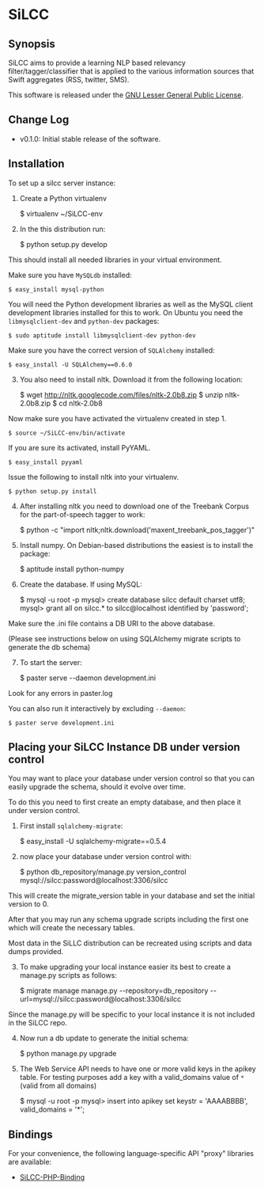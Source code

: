 SiLCC
=====

Synopsis
--------

SiLCC aims to provide a learning NLP based relevancy filter/tagger/classifier that is 
applied to the various information sources that Swift aggregates (RSS, twitter, SMS). 

This software is released under the [GNU Lesser General Public License](http://www.gnu.org/copyleft/lesser.html).

Change Log
--------

* v0.1.0: Initial stable release of the software.

Installation
------------

To set up a silcc server instance:

1) Create a Python virtualenv

    $ virtualenv ~/SiLCC-env

2) In the this distribution run:

    $ python setup.py develop

This should install all needed libraries in your virtual environment.

Make sure you have ``MySQLdb`` installed:

    $ easy_install mysql-python

You will need the Python development libraries as well as the MySQL client development libraries installed for this to work. On Ubuntu you need the ``libmysqlclient-dev`` and ``python-dev`` packages:

    $ sudo aptitude install libmysqlclient-dev python-dev

Make sure you have the correct version of ``SQLAlchemy`` installed:

    $ easy_install -U SQLAlchemy==0.6.0

3) You also need to install nltk. Download it from the following location:

    $ wget http://nltk.googlecode.com/files/nltk-2.0b8.zip
    $ unzip nltk-2.0b8.zip
    $ cd nltk-2.0b8

Now make sure you have activated the virtualenv created in step 1.

    $ source ~/SiLCC-env/bin/activate

If you are sure its activated, install PyYAML.

    $ easy_install pyyaml

Issue the following to install nltk into your virtualenv.

    $ python setup.py install

4) After installing nltk you need to download one
of the Treebank Corpus for the part-of-speech tagger to work:

    $ python -c "import nltk;nltk.download('maxent_treebank_pos_tagger')"

5) Install numpy. On Debian-based distributions the easiest is to install the package:

    $ aptitude install python-numpy

6) Create the database. If using MySQL:

    $ mysql -u root -p
    mysql> create database silcc default charset utf8;
    mysql> grant all on silcc.* to silcc@localhost identified by 'password';

Make sure the .ini file contains a DB URI to the above database.

(Please see instructions below on using SQLAlchemy migrate scripts to generate the db schema)

7) To start the server:

    $ paster serve --daemon development.ini

Look for any errors in paster.log

You can also run it interactively by excluding ``--daemon``:

    $ paster serve development.ini

Placing your SiLCC Instance DB under version control
----------------------------------------------------

You may want to place your database under version control so 
that you can easily upgrade the schema, should it evolve over time.

To do this you need to first create an
empty database, and then place it under version control.

1) First install ``sqlalchemy-migrate``:

    $ easy_install -U sqlalchemy-migrate==0.5.4

2) now place your database under version control with:

    $ python db_repository/manage.py version_control  mysql://silcc:password@localhost:3306/silcc

This will create the migrate_version table in your database and set the
initial version to 0.

After that you may run any schema upgrade scripts including the
first one which will create the necessary tables.

Most data in the SiLLC distribution can be recreated using scripts and
data dumps provided.

3) To make upgrading your local instance easier its best to create a manage.py
scripts as follows:

    $ migrate manage manage.py --repository=db_repository --url=mysql://silcc:password@localhost:3306/silcc

Since the manage.py will be specific to your local instance it is not included in the SiLCC repo.

4) Now run a db update to generate the initial schema:

    $ python manage.py upgrade

5) The Web Service API needs to have one or more valid keys in the apikey table.
For testing purposes add a key with a valid_domains value of ``*`` (valid from all domains)

    $ mysql -u root -p
    mysql> insert into apikey set keystr = 'AAAABBBB', valid_domains = '*';

Bindings
--------

For your convenience, the following language-specific API "proxy" libraries are available:

* [SiLCC-PHP-Binding](https://github.com/ushahidi/SiLCC-PHP-Binding)